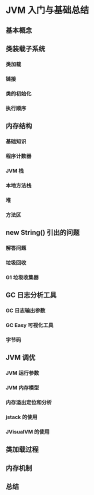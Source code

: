 # JVM 入门与基础总结

## 基本概念



## 类装载子系统

### 类加载



### 链接



### 类的初始化



### 执行顺序





## 内存结构

### 基础知识



### 程序计数器



### JVM 栈



### 本地方法栈



### 堆



### 方法区





## new String() 引出的问题

### 解答问题



### 垃圾回收



### G1 垃圾收集器





## GC 日志分析工具

### GC 日志输出参数



### GC Easy 可视化工具



### 字节码





## JVM 调优

### JVM 运行参数



### JVM 内存模型



### 内存溢出定位和分析



### jstack 的使用



### JVisualVM 的使用



## 类加载过程



## 内存机制



## 总结

